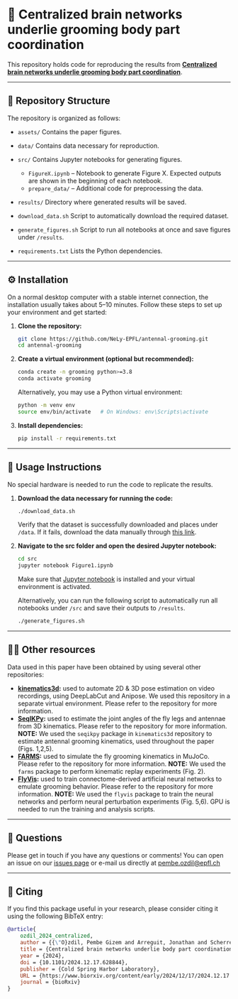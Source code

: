 # 🧠 Centralized brain networks underlie grooming body part coordination

This repository holds code for reproducing the results from
[**Centralized brain networks underlie grooming body part coordination**](https://www.biorxiv.org/content/10.1101/2024.12.17.628844v1).

---

## 📂 Repository Structure

The repository is organized as follows:

- `assets/`
  Contains the paper figures.

- `data/`
  Contains data necessary for reproduction.

- `src/`
  Contains Jupyter notebooks for generating figures.
  - `FigureX.ipynb` – Notebook to generate Figure X. Expected outputs are shown in the beginning of each notebook.
  - `prepare_data/` – Additional code for preprocessing the data.

- `results/`
  Directory where generated results will be saved.

- `download_data.sh`
  Script to automatically download the required dataset.

- `generate_figures.sh`
  Script to run all notebooks at once and save figures under `/results`.

- `requirements.txt`
  Lists the Python dependencies.

---

## ⚙️ Installation

On a normal desktop computer with a stable internet connection, the installation usually takes about 5–10 minutes. Follow these steps to set up your environment and get started:

1. **Clone the repository:**
   ```bash
   git clone https://github.com/NeLy-EPFL/antennal-grooming.git
   cd antennal-grooming
   ```
2. **Create a virtual environment (optional but recommended):**
   ```bash
   conda create -n grooming python>=3.8
   conda activate grooming
   ```
    Alternatively, you may use a Python virtual environment:
   ```bash
   python -m venv env
   source env/bin/activate   # On Windows: env\Scripts\activate
   ```

2. **Install dependencies:**
   ```bash
   pip install -r requirements.txt
   ```

---
## 🚀 Usage Instructions

No special hardware is needed to run the code to replicate the results.

1. **Download the data necessary for running the code:**
   ```bash
   ./download_data.sh
   ```
    Verify that the dataset is successfully downloaded and places under `/data`. If it fails, download the data manually through [this link](https://dataverse.harvard.edu/dataverse/ozdil_2024_antennal_grooming).

2. **Navigate to the src folder and open the desired Jupyter notebook:**
   ```bash
   cd src
   jupyter notebook Figure1.ipynb
   ```
   Make sure that [Jupyter notebook](https://jupyter.org/install) is installed and your virtual environment is activated.

   Alternatively, you can run the following script to automatically run all notebooks under `/src` and save their outputs to `/results`.
   ```bash
   ./generate_figures.sh
   ```
---
## 👩‍💻 Other resources

Data used in this paper have been obtained by using several other repositories:

* **[kinematics3d](https://github.com/NeLy-EPFL/kinematics3d):** used to automate 2D & 3D pose estimation on video recordings, using DeepLabCut and Anipose. We used this repository in a separate virtual environment. Please refer to the repository for more information.
* **[SeqIKPy](https://github.com/NeLy-EPFL/sequential-inverse-kinematics):** used to estimate the joint angles of the fly legs and antennae from 3D kinematics. Please refer to the repository for more information.
**NOTE:** We used the `seqikpy` package in `kinematics3d` repository to estimate antennal grooming kinematics, used throughout the paper (Figs. 1,2,5).
* **[FARMS](https://github.com/farmsim):** used to simulate the fly grooming kinematics in MuJoCo. Please refer to the repository for more information.
**NOTE:** We used the `farms` package to perform kinematic replay experiments (Fig. 2).
* **[FlyVis](https://github.com/gizemozd/flyvis):** used to train connectome-derived artificial neural networks to emulate grooming behavior. Please refer to the repository for more information.
**NOTE:** We used the `flyvis` package to train the neural networks and perform neural perturbation experiments (Fig. 5,6). GPU is needed to run the training and analysis scripts.


---
## 🐞 Questions
Please get in touch if you have any questions or comments!
You can open an issue on our [issues page](https://github.com/NeLy-EPFL/antennal-grooming/issues) or e-mail us directly at pembe.ozdil@epfl.ch

---
## 💬 Citing
If you find this package useful in your research, please consider citing it using the following BibTeX entry:
```bibtex
@article{
    ozdil_2024_centralized,
    author = {{\"O}zdil, Pembe Gizem and Arreguit, Jonathan and Scherrer, Clara and Ijspeert, Auke and Ramdya, Pavan},
    title = {Centralized brain networks underlie body part coordination during grooming},
    year = {2024},
    doi = {10.1101/2024.12.17.628844},
    publisher = {Cold Spring Harbor Laboratory},
    URL = {https://www.biorxiv.org/content/early/2024/12/17/2024.12.17.628844},
    journal = {bioRxiv}
}
```
